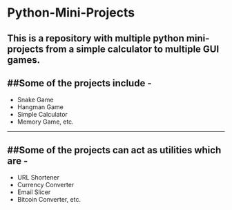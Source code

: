 # Python-Mini-Projects
This is a repository with multiple python mini-projects from a simple calculator to multiple GUI games.  
-----------------------------------------------------------------
 ##Some of the projects include - 
 -----------------------------------------------------------------
- Snake Game
- Hangman Game
- Simple Calculator
- Memory Game, etc.
----------------------------------------------------------------
   ##Some of the projects can act as utilities which are -
   ----------------------------------------------------------------
- URL Shortener
- Currency Converter
- Email Slicer
- Bitcoin Converter, etc.

